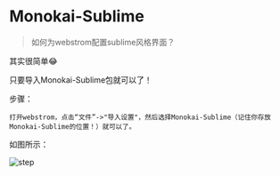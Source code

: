# Monokai-Sublime

> 如何为webstrom配置sublime风格界面？

其实很简单😂

只要导入Monokai-Sublime包就可以了！

步骤：

```
打开webstrom，点击“文件”->"导入设置"，然后选择Monokai-Sublime（记住你存放Monokai-Sublime的位置！）就可以了。
```

如图所示：

![step](https://github.com/hehuiyun/Monokai-Sublime/tree/master/img/step.png)
